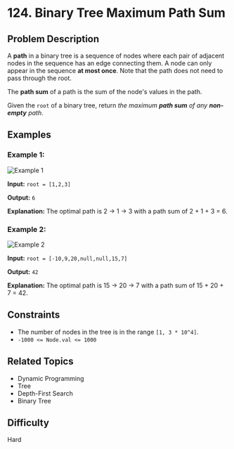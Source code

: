 # 124. Binary Tree Maximum Path Sum

## Problem Description

A **path** in a binary tree is a sequence of nodes where each pair of adjacent nodes in the sequence has an edge connecting them. A node can only appear in the sequence **at most once**. Note that the path does not need to pass through the root.

The **path sum** of a path is the sum of the node's values in the path.

Given the `root` of a binary tree, return *the maximum **path sum** of any **non-empty** path*.

## Examples

### Example 1:
![Example 1](https://assets.leetcode.com/uploads/2020/10/13/exx1.jpg)

**Input:** `root = [1,2,3]`

**Output:** `6`

**Explanation:** The optimal path is 2 -> 1 -> 3 with a path sum of 2 + 1 + 3 = 6.

### Example 2:
![Example 2](https://assets.leetcode.com/uploads/2020/10/13/exx2.jpg)

**Input:** `root = [-10,9,20,null,null,15,7]`

**Output:** `42`

**Explanation:** The optimal path is 15 -> 20 -> 7 with a path sum of 15 + 20 + 7 = 42.

## Constraints

- The number of nodes in the tree is in the range `[1, 3 * 10^4]`.
- `-1000 <= Node.val <= 1000`

## Related Topics

- Dynamic Programming
- Tree
- Depth-First Search
- Binary Tree

## Difficulty

Hard
